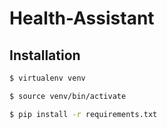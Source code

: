 # Health-Assistant


## Installation

```bash
$ virtualenv venv

$ source venv/bin/activate

$ pip install -r requirements.txt
```